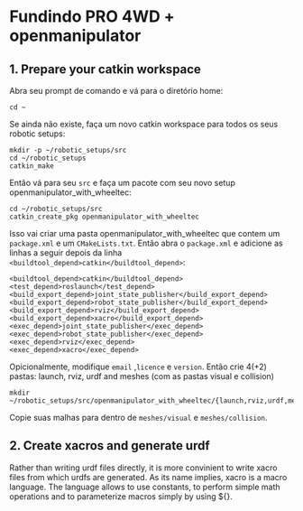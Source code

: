 # Fundindo PRO 4WD + openmanipulator

## 1. Prepare your catkin workspace

Abra seu prompt de comando e vá para o diretório home:

```
cd ~
```


Se ainda não existe, faça um novo catkin workspace para todos os seus robotic setups:

```
mkdir -p ~/robotic_setups/src
cd ~/robotic_setups
catkin_make 
```


Então vá para seu ```src``` e faça um pacote com seu novo setup openmanipulator_with_wheeltec:

```
cd ~/robotic_setups/src
catkin_create_pkg openmanipulator_with_wheeltec
```
Isso vai criar uma pasta openmanipulator_with_wheeltec que contem um ```package.xml``` e um ```CMakeLists.txt```. Então abra o ```package.xml``` e adicione as linhas a seguir depois da linha ```<buildtool_depend>catkin</buildtool_depend>```:


```
<buildtool_depend>catkin</buildtool_depend>
<test_depend>roslaunch</test_depend>
<build_export_depend>joint_state_publisher</build_export_depend>
<build_export_depend>robot_state_publisher</build_export_depend>
<build_export_depend>rviz</build_export_depend>
<build_export_depend>xacro</build_export_depend>
<exec_depend>joint_state_publisher</exec_depend>
<exec_depend>robot_state_publisher</exec_depend>
<exec_depend>rviz</exec_depend>
<exec_depend>xacro</exec_depend>
```


Opicionalmente, modifique  ```email``` ,```licence``` e ```version```.
Então crie 4(+2) pastas: launch, rviz, urdf and meshes (com as pastas visual e collision)

```
mkdir ~/robotic_setups/src/openmanipulator_with_wheeltec/{launch,rviz,urdf,meshes,meshes/visual,meshes/collision}
```

Copie suas malhas para dentro de ```meshes/visual``` e ```meshes/collision```.



## 2. Create xacros and generate urdf

Rather than writing urdf files directly, it is more convinient to write xacro files from which urdfs are generated. As its name implies, xacro is a macro language. The language allows to use constants, to perform simple math operations and to parameterize macros simply by using ${}.
